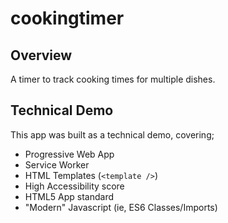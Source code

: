 # cookingtimer

## Overview

A timer to track cooking times for multiple dishes.

## Technical Demo

This app was built as a technical demo, covering;

- Progressive Web App
- Service Worker
- HTML Templates (`<template />`) 
- High Accessibility score
- HTML5 App standard
- "Modern" Javascript (ie, ES6 Classes/Imports)

